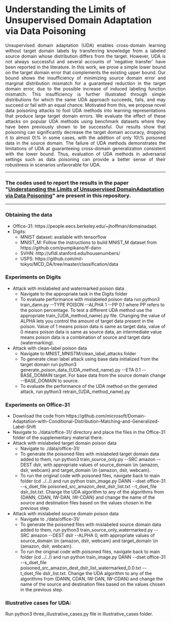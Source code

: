 # Understanding the Limits of Unsupervised Domain Adaptation via Data Poisoning

<p align = justify>
Unsupervised domain adaptation (UDA) enables cross-domain learning without target domain labels by transferring knowledge from a labeled source domain whose distribution differs from the target. However, UDA is not always successful and several accounts of 'negative transfer' have been reported in the literature. In this work, we prove a simple lower bound on the target domain error that complements the existing upper bound. Our bound shows the insufficiency of minimizing source domain error and marginal distribution mismatch for a guaranteed reduction in the target domain error, due to the possible increase of induced labeling function mismatch.  This insufficiency is further illustrated through simple distributions for which the same UDA approach succeeds, fails, and may succeed or fail with an equal chance. 
Motivated from this, we propose novel data poisoning attacks to fool UDA methods into learning representations that produce large target domain errors.  
We evaluate the effect of these attacks on popular UDA methods using benchmark datasets where they have been previously shown to be successful.
Our results show that poisoning can significantly decrease the target domain accuracy, dropping it to 
almost 0\% in some cases, with the addition of only 10\% poisoned data in the source domain. 
The failure of UDA methods demonstrates the limitations of UDA at guaranteeing cross-domain generalization consistent
with the lower bound. 
Thus, evaluation of UDA methods in adversarial settings such as data poisoning can provide a better sense of their robustness in scenarios unfavorable for UDA.
</p>

<hr>

### The codes used to report the results in the paper <b>"[Understanding the Limits of Unsupervised DomainAdaptation via Data Poisoning](https://arxiv.org/abs/2012.01274)"</b> are present in this repository.
<hr>

### Obtaining the data
<ul>
	<li> Office-31: https://people.eecs.berkeley.edu/~jhoffman/domainadapt.
	<li> Digits:
		<ul>
		<li> MNIST dataset: available with tensorflow
		<li> MNIST_M: Follow the instructions to build MNIST_M dataset from https://github.com/pumpikano/tf-dann
		<li> SVHN: http://ufldl.stanford.edu/housenumbers/
		<li> USPS: https://github.com/mil-tokyo/MCD_DA/tree/master/classification/data
		</ul>
</ul>

### Experiments on Digits
<ul>
	<li> Attack with mislabeled and watermarked poison data
		<ul>
		<li> Navigate to the appropriate task in the Digits folder
		<li> To evaluate performance with mislabeled poison data run python3 train_dann.py --TYPE POISON --ALPHA 1 --PP 0.1 where PP refers to the poison percentage. To test a different UDA method use the appropriate train_{UDA_method_name}.py file. Changing the value of ALPHA lets you control the amount of target data present in the poison. Value of 1 means poison data is same as target data, value of 0 means poison data is same as source data, an intermediate value means poison data is a combination of source and target data (watermarking). 
		</ul>
	<li> Attack with clean-label poison data	
		<ul>
		<li> Navigate to MNIST_MNISTM/clean_label_attacks folder
		<li> To generate clean label attack using base data initialized from the target domain run python3 generate_poison_data_{UDA_method_name}.py --ETA 0.1 --BASE_DOMAIN target. For base data from the source domain change --BASE_DOMAIN to source. 
		<li>To evaluate the performance of the UDA method on the genrated attack, run python3 retrain_{UDA_method_name}.py 
		</ul>
</ul>	
		
### Experiments on Office-31
<ul>
	<li> Download the code from https://github.com/microsoft/Domain-Adaptation-with-Conditional-Distribution-Matching-and-Generalized-Label-Shift
	<li> Navigate to ./data/office-31/ directory and place the files in the Office-31 folder of the supplementary material there.
	<li> Attack with mislabeled target domain poison data
		<ul>
		<li> Navigate to ./data/office-31/
		<li> To generate the poisoned files with mislabeled target domain data added to them, run python3 train_source_only.py --SRC amazon --DEST dslr, with appropriate values of source_domain \in {amazon, dslr, webcam} and target_domain \in {amazon, dslr, webcam}.
		<li> To run the original code with poisoned files, navigate back to main folder (cd ../../) and run python train_image.py DANN --dset office-31 --s_dset_file poisoned_src_amazon_dest_dslr_list.txt --t_dset_file dslr_list.txt. Change the UDA algorithm to any of the algorithms from {DANN, CDAN, IW-DAN, IW-CDAN} and change the name of the source and destination files based on the values chosen in the previous step.
		</ul>
	<li> Attack with mislabeled source domain poison data
		<ul>
		<li> Navigate to ./data/office-31/
		<li> To generate the poisoned files with mislabeled source domain data added to them, run python3 train_source_only_watermarked.py --SRC amazon --DEST dslr --ALPHA 0, with appropriate values of source_domain \in {amazon, dslr, webcam} and target_domain \in {amazon, dslr, webcam}.
		<li> To run the original code with poisoned files, navigate back to main folder (cd ../../) and run python train_image.py DANN --dset office-31 --s_dset_file poisoned_src_amazon_dest_dslr_list_watermarked_0.0.txt --t_dset_file dslr_list.txt. Change the UDA algorithm to any of the algorithms from {DANN, CDAN, IW-DAN, IW-CDAN} and change the name of the source and destination files based on the values chosen in the previous step.	
		</ul>

</ul>

### Illustrative cases for UDA:
Run python3 three_illustrative_cases.py file in Illustrative_cases folder.
